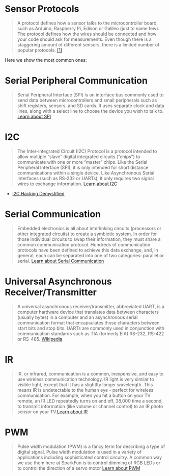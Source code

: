 # Sensor Protocols

> A protocol defines how a sensor talks to the microcontroller board, such as Arduino, Raspberry Pi, Edison or Galileo (just to name few). The protocol defines how the wires should be connected and how your code should ask for measurements. Even though there is a staggering amount of different sensors, there is a limited number of popular protocols. [[1]](REFERENCES.md)

Here we show the most common ones:

# Serial Peripheral Communication

> Serial Peripheral Interface (SPI) is an interface bus commonly used to send data between microcontrollers and small peripherals such as shift registers, sensors, and SD cards. It uses separate clock and data lines, along with a select line to choose the device you wish to talk to.  [Learn about SPI](https://learn.sparkfun.com/tutorials/serial-peripheral-interface-spi)

# I2C

> The Inter-integrated Circuit (I2C) Protocol is a protocol intended to allow multiple “slave” digital integrated circuits (“chips”) to communicate with one or more “master” chips. Like the Serial Peripheral Interface (SPI), it is only intended for short distance communications within a single device. Like Asynchronous Serial Interfaces (such as RS-232 or UARTs), it only requires two signal wires to exchange information. [Learn about I2C](https://learn.sparkfun.com/tutorials/i2c)

- [I2C Hacking Demystified](http://events.linuxfoundation.org/sites/events/files/slides/ELC%202016%20-%20I2C%20hacking%20demystified_0.pdf)

# Serial Communication
> Embedded electronics is all about interlinking circuits (processors or other integrated circuits) to create a symbiotic system. In order for those individual circuits to swap their information, they must share a common communication protocol. Hundreds of communication protocols have been defined to achieve this data exchange, and, in general, each can be separated into one of two categories: parallel or serial. [Learn about Serial Communication](https://learn.sparkfun.com/tutorials/serial-communication) 

# Universal Asynchronous Receiver/Transmitter
> A universal asynchronous receiver/transmitter, abbreviated UART, is a computer hardware device that translates data between characters (usually bytes) in a computer and an asynchronous serial communication format that encapsulates those characters between start bits and stop bits. UARTs are commonly used in conjunction with communication standards such as TIA (formerly EIA) RS-232, RS-422 or RS-485. [Wikipedia](https://en.wikipedia.org/wiki/Universal_asynchronous_receiver/transmitter)

# IR

> IR, or infrared, communication is a common, inexpensive, and easy to use wireless communication technology. IR light is very similar to visible light, except that it has a slightlty longer wavelength. This means IR is undetectable to the human eye - perfect for wireless communication. For example, when you hit a button on your TV remote, an IR LED repeatedly turns on and off, 38,000 time a second, to transmit information (like volume or channel control) to an IR photo sensor on your TV.[Learn about IR](https://learn.sparkfun.com/tutorials/ir-communication)

# PWM

> Pulse width modulation (PWM) is a fancy term for describing a type of digital signal. Pulse width modulation is used in a variety of applications including sophisticated control circuitry. A common way we use them here at SparkFun is to control dimming of RGB LEDs or to control the direction of a servo motor [Learn about PWM](https://learn.sparkfun.com/tutorials/pulse-width-modulation?_ga=1.187957866.310968540.1461470817)

